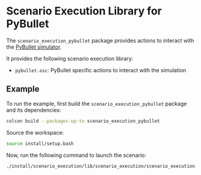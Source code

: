 # Scenario Execution Library for PyBullet

The `scenario_execution_pybullet` package provides actions to interact with the [PyBullet simulator](https://pybullet.org/).

It provides the following scenario execution library:

- `pybullet.osc`: PyBullet specific actions to interact with the simulation


## Example

To run the example, first build the `scenario_execution_pybullet` package and its dependencies:

```bash
colcon build --packages-up-to scenario_execution_pybullet
```

Source the workspace:

```bash
source install/setup.bash
```

Now, run the following command to launch the scenario:

```bash
./install/scenario_execution/lib/scenario_execution/scenario_execution libs/scenario_execution_pybullet/scenario_execution_pybullet/scenarios/example_pybullet.osc -s 0.00416666666 -t
```
